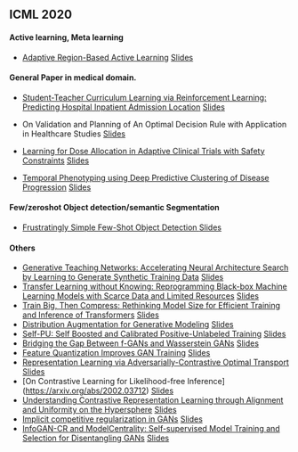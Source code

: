 ## ICML 2020


#### Active learning, Meta learning
- [Adaptive Region-Based Active Learning](https://arxiv.org/abs/2002.07348) [Slides](https://icml.cc/virtual/2020/poster/5991)

#### General Paper in medical domain.
- [Student-Teacher Curriculum Learning via Reinforcement Learning: Predicting Hospital Inpatient Admission Location](https://arxiv.org/abs/2007.01135) [Slides](https://icml.cc/virtual/2020/poster/6412)

- On Validation and Planning of An Optimal Decision Rule with Application in Healthcare Studies [Slides](https://icml.cc/virtual/2020/poster/5909)
- [Learning for Dose Allocation in Adaptive Clinical Trials with Safety Constraints](https://arxiv.org/abs/2006.05026) [Slides](https://icml.cc/virtual/2020/poster/6446)
- [Temporal Phenotyping using Deep Predictive Clustering of Disease Progression](https://arxiv.org/abs/2006.08600) [Slides](https://icml.cc/virtual/2020/poster/6046)

#### Few/zeroshot Object detection/semantic Segmentation
- [Frustratingly Simple Few-Shot Object Detection
](https://arxiv.org/abs/2003.06957) [Slides](https://icml.cc/virtual/2020/poster/6261)
#### Others

- [Generative Teaching Networks: Accelerating Neural Architecture Search by Learning to Generate Synthetic Training Data](https://arxiv.org/abs/1912.07768) [Slides](https://icml.cc/virtual/2020/poster/6508)
- [Transfer Learning without Knowing: Reprogramming Black-box Machine Learning Models with Scarce Data and Limited Resources](https://arxiv.org/abs/2007.08714) [Slides](https://icml.cc/virtual/2020/poster/6376)
- [Train Big, Then Compress: Rethinking Model Size for Efficient Training and Inference of Transformers](https://arxiv.org/abs/2002.11794) [Slides](https://icml.cc/virtual/2020/poster/6828)
- [Distribution Augmentation for Generative Modeling](https://github.com/openai/distribution_augmentation) [Slides](https://icml.cc/virtual/2020/poster/6748)
- [Self-PU: Self Boosted and Calibrated Positive-Unlabeled Training](https://arxiv.org/abs/2006.11280) [Slides](https://icml.cc/virtual/2020/poster/5946)
- [Bridging the Gap Between f-GANs and Wasserstein GANs](https://arxiv.org/abs/1910.09779) [Slides](https://icml.cc/virtual/2020/poster/6640)
- [Feature Quantization Improves GAN Training](https://arxiv.org/abs/2004.02088) [Slides](https://icml.cc/virtual/2020/poster/6569)
- [Representation Learning via Adversarially-Contrastive Optimal Transport](https://arxiv.org/abs/2007.05840) [Slides](https://icml.cc/virtual/2020/poster/6759)
- [On Contrastive Learning for Likelihood-free Inference] (https://arxiv.org/abs/2002.03712) [Slides](https://icml.cc/virtual/2020/poster/6219)
- [Understanding Contrastive Representation Learning through Alignment and Uniformity on the Hypersphere](https://arxiv.org/abs/2005.10242) [Slides](https://icml.cc/virtual/2020/poster/6657)
- [Implicit competitive regularization in GANs](https://arxiv.org/abs/1910.05852) [Slides](https://icml.cc/virtual/2020/poster/6721)
- [InfoGAN-CR and ModelCentrality: Self-supervised Model Training and Selection for Disentangling GANs](https://arxiv.org/abs/1906.06034) [Slides](https://icml.cc/virtual/2020/poster/6490)